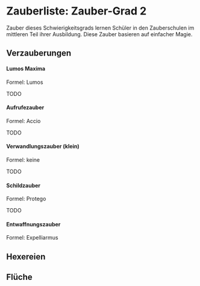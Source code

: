 # Zauberliste: Zauber-Grad 2

Zauber dieses Schwierigkeitsgrads lernen Schüler in den Zauberschulen im mittleren Teil ihrer Ausbildung. Diese Zauber basieren auf einfacher Magie.

## Verzauberungen

#### Lumos Maxima

Formel: Lumos

TODO

#### Aufrufezauber

Formel: Accio

TODO

#### Verwandlungszauber (klein)

Formel: keine

TODO


#### Schildzauber

Formel: Protego

TODO


#### Entwaffnungszauber

Formel: Expelliarmus



## Hexereien

## Flüche

